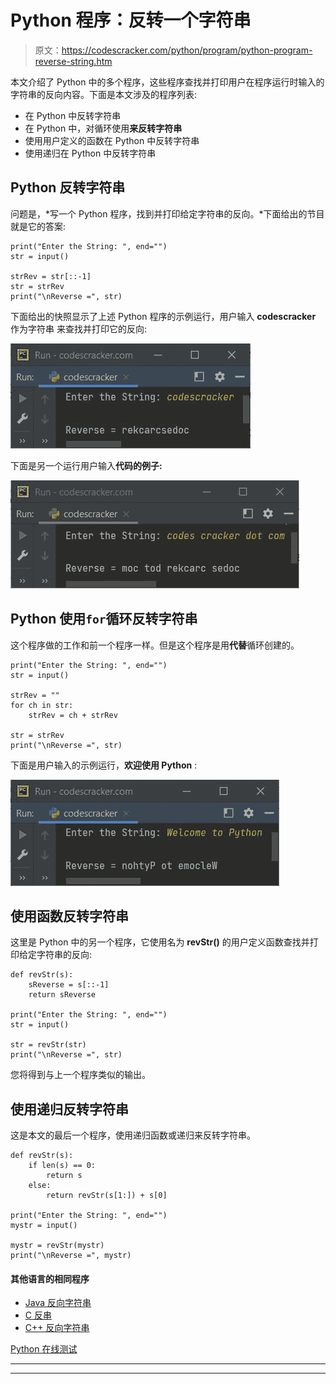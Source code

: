 # Python 程序：反转一个字符串

> 原文：<https://codescracker.com/python/program/python-program-reverse-string.htm>

本文介绍了 Python 中的多个程序，这些程序查找并打印用户在程序运行时输入的字符串的反向内容。下面是本文涉及的程序列表:

*   在 Python 中反转字符串
*   在 Python 中，对循环使用**来反转字符串**
*   使用用户定义的函数在 Python 中反转字符串
*   使用递归在 Python 中反转字符串

## Python 反转字符串

问题是，*写一个 Python 程序，找到并打印给定字符串的反向。*下面给出的节目 就是它的答案:

```
print("Enter the String: ", end="")
str = input()

strRev = str[::-1]
str = strRev
print("\nReverse =", str)
```

下面给出的快照显示了上述 Python 程序的示例运行，用户输入 **codescracker** 作为字符串 来查找并打印它的反向:

![reverse string program python](img/29f5038f4b3d113d76eea26d685f7c4b.png)

下面是另一个运行用户输入**代码的例子:**

![reverse string python](img/dfa7ba6656eea8aefaf31f54a13ef582.png)

## Python 使用`for`循环反转字符串

这个程序做的工作和前一个程序一样。但是这个程序是用**代替**循环创建的。

```
print("Enter the String: ", end="")
str = input()

strRev = ""
for ch in str:
    strRev = ch + strRev

str = strRev
print("\nReverse =", str)
```

下面是用户输入的示例运行，**欢迎使用 Python** :

![reverse a string python](img/a631e3a55bb14258ba4360f02af5ee82.png)

## 使用函数反转字符串

这里是 Python 中的另一个程序，它使用名为 **revStr()** 的用户定义函数查找并打印给定字符串的反向:

```
def revStr(s):
    sReverse = s[::-1]
    return sReverse

print("Enter the String: ", end="")
str = input()

str = revStr(str)
print("\nReverse =", str)
```

您将得到与上一个程序类似的输出。

## 使用递归反转字符串

这是本文的最后一个程序，使用递归函数或递归来反转字符串。

```
def revStr(s):
    if len(s) == 0:
        return s
    else:
        return revStr(s[1:]) + s[0]

print("Enter the String: ", end="")
mystr = input()

mystr = revStr(mystr)
print("\nReverse =", mystr)
```

#### 其他语言的相同程序

*   [Java 反向字符串](/java/program/java-program-reverse-string.htm)
*   [C 反串](/c/program/c-program-reverse-string.htm)
*   [C++ 反向字符串](/cpp/program/cpp-program-reverse-string.htm)

[Python 在线测试](/exam/showtest.php?subid=10)

* * *

* * *